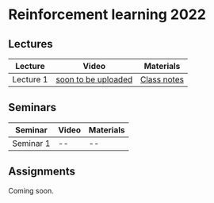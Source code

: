# Reinforcement learning 2022

## Lectures

Lecture | Video | Materials | 
| ----- |  ----- | ----- | 
| Lecture 1 | [soon to be uploaded]()| [Class notes]([lecture-folder]/RL2022-lec1-notes-class.pdf) |

## Seminars 

Seminar | Video | Materials |
| ----- | ------ | ----- | 
| Seminar 1 | -- | -- |

## Assignments

Coming soon.

[lecture-folder]: https://gitflic.ru/project/aidynamicaction/classedu2022-rl/blob?file=lectures%252Flec-1%252F
